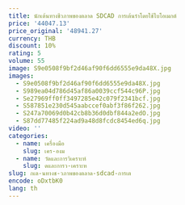 ```yaml
---
title: นักเต้นทางชีวภาพของตลาด SDCAD การเต้นรําโดยใช้ไบโอเมกต์
price: '44047.13'
price_original: '48941.27'
currency: THB
discount: 10%
rating: 5
volume: 55
image: S9e0508f9bf2d46af90f6dd6555e9da48X.jpg
images:
  - S9e0508f9bf2d46af90f6dd6555e9da48X.jpg
  - S989ea04d786d45af86a0039ccf544c96P.jpg
  - Se27969ff0ff3497285e42c079f2341bcf.jpg
  - S587851e230d545aabccef0abf3f86f262.jpg
  - S247a70069d0b42cb8b36d0dbf844a2edO.jpg
  - S87dd77485f224ad9a48d8fcdc8454ed6q.jpg
video: ''
categories:
  - name: เครื่องมือ
    slug: เคร-องม
  - name: วัดและการวิเคราะห์
    slug: ดและการว-เคราะห
slug: กเต-นทางช-วภาพของตลาด-sdcad-การเต
encode: oDxtbK0
lang: th
---
```

  